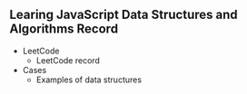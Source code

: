 ## Learing JavaScript Data Structures and Algorithms Record
- LeetCode
    - LeetCode record
- Cases
    -  Examples of data structures